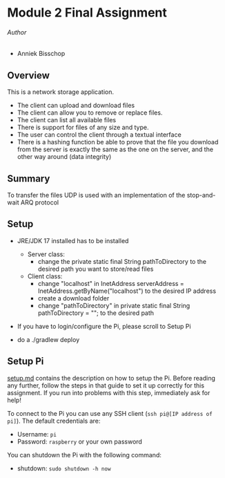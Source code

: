 # Module 2 Final Assignment

###### Author
- Anniek Bisschop

## Overview
This is a network storage application.
- The client can upload and download files
- The client can allow you to remove or replace files.
- The client can list all available files
- There is support for files of any size and type.
- The user can control the client through a textual interface
- There is a hashing function be able to prove that the file you download from the server is exactly the same as the one on the server, and the other way around (data integrity)

## Summary
To transfer the files UDP is used with an implementation of the stop-and-wait ARQ protocol

## Setup
- JRE/JDK 17 installed has to be installed
    - Server class:
      - change the private static final String pathToDirectory to the desired path you want to store/read files
    - Client class:
      - change "localhost" in InetAddress serverAddress = InetAddress.getByName("localhost") to the desired IP address
      - create a download folder
      - change "pathToDirectory" in private static final String pathToDirectory = ""; to the desired path 
      
- If you have to login/configure the Pi, please scroll to Setup Pi

- do a ./gradlew deploy


## Setup Pi

[setup.md](pi_setup/setup.md) contains the description on how to setup the Pi. Before reading any further, follow the steps in that guide to set it up correctly for this assignment.
If you run into problems with this step, immediately ask for help!

To connect to the Pi you can use any SSH client (`ssh pi@[IP address of pi]`).
The default credentials are:
 - Username: `pi`
 - Password: `raspberry` or your own password

You can shutdown the Pi with the following command:

- shutdown: `sudo shutdown -h now`





